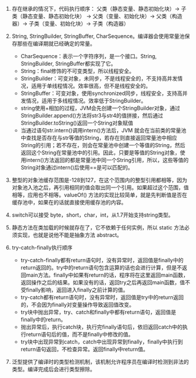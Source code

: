 1. 存在继承的情况下，代码执行顺序： 父类（静态变量、静态初始化块）-> 子类（静态变量、静态初始化块） -> 父类（变量、初始化块）-> 父类（构造器）-> 子类（变量、初始化块）-> 子类（构造器）
2. String, StringBuilder, StringBuffer, CharSequence。编译器会使用常量池保存那些在编译期就已经确定的常量。
    * CharSequence：表示一个字符序列，是一个接口。String, StringBuilder, StringBuffer都实现了它。
    * String：final修饰的不可变类型，所以线程安全。
    * StringBuilder：可变对象，未同步，不是线程安全的，不支持高并发情况，适用于单线程情况。效率很高，但不是线程安全的。
    * StringBuffer：可变对象，使用synchronized同步，线程安全，支持高并发情况，适用于多线程情况。效率低于StringBuilder。
    * string使用+相加的过程，JVM会先创建一个StringBuilder对象，通过StringBuilder.append()方法将str3与str4的值拼接，然后通过StringBuilder.toString()返回一个String对象赋值
    * 当通过语句str.intern()调用intern()方法后，JVM 就会在当前类的常量池中查找是否存在与str等值的String，若存在则直接返回常量池中相应String的引用；若不存在，则会在常量池中创建一个等值的String，然后返回这个String在常量池中的引用。因此，只要是等值的String对象，使用intern()方法返回的都是常量池中同一个String引用，所以，这些等值的String对象通过intern()后使用==是可以匹配的。
3. 整型的对象池缓存范围是-128到127，在这个范围内的整型引用都相等，因为对象池入池之后，再引用相同的值会取出同一个引用。如果超过这个范围，值相等，应用也不相等。valueOf() 方法的实现比较简单，就是先判断值是否在缓存池中，如果在的话就直接使用缓存池的内容。
4. switch可以接受 byte，short，char，int，从1.7开始支持string类型。
5. 静态方法在类加载的时候就存在了，它不依赖于任何实例，所以 static 方法必须实现，也就是说他不能是抽象方法 abstract。
6. try-catch-finally执行顺序
    * try-catch-finally都有return语句时，没有异常时，返回值是finally中的return返回的。try中的return语句包含运算的话也会进行计算，但是不返回main方法。finally中如果有return的话，程序将在这里返回main函数，返回操作之后的结果。如果没有的话，返回try之后再返回main函数，值不受finally影响，返回进入finally之前计算的值。
    * try-catch都有return语句时，没有异常时，返回值是try中的return返回的，不会因为finally对变量操作导致返回值改变。
    * try块中抛出异常，try、catch和finally中都有return语句，返回值是finally中的return。
    * 抛出异常后，执行catch块，执行完finally语句后，依旧返回catch中的执行return语句后的值，而不是finally中修改的值。
    *  try块中出现异常到catch，catch中出现异常到finally，finally中执行到return语句返回，不检查异常。返回finally中return值。

7. 泛型提供了编译时的类型检测机制，该机制允许程序员在编译时检测到非法的类型。编译完成后会进行类型擦除。

